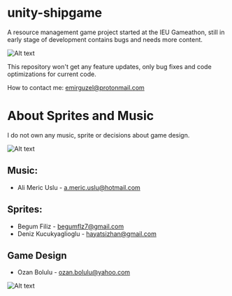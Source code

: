 # unity-shipgame
A resource management game project started at the IEU Gameathon, still in early stage of development contains bugs and needs more content.

![Alt text](https://raw.githubusercontent.com/sixtrx/unity-shipgame/master/Screenshots/1.png)

This repository won't get any feature updates, only bug fixes and code optimizations for current code.

How to contact me: emirguzel@protonmail.com

# About Sprites and Music
I do not own any music, sprite or decisions about game design.

![Alt text](https://raw.githubusercontent.com/sixtrx/unity-shipgame/master/Screenshots/2.png)

## Music:
- Ali Meric Uslu - a.meric.uslu@hotmail.com

## Sprites:
- Begum Filiz - begumflz7@gmail.com
- Deniz Kucukyaglioglu - hayatsizhan@gmail.com
## Game Design
- Ozan Bolulu - ozan.bolulu@yahoo.com

![Alt text](https://raw.githubusercontent.com/sixtrx/unity-shipgame/master/Screenshots/3.png)

